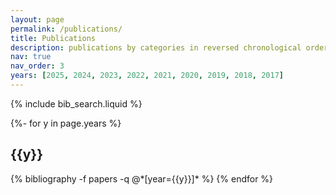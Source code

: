 ```yaml
---
layout: page
permalink: /publications/
title: Publications
description: publications by categories in reversed chronological order. generated by jekyll-scholar.
nav: true
nav_order: 3
years: [2025, 2024, 2023, 2022, 2021, 2020, 2019, 2018, 2017]
---
```


<!-- _pages/publications.md -->

<!-- Bibsearch Feature -->

{% include bib_search.liquid %}

<div class="publications">

{%- for y in page.years %}
  <h2 class="year">{{y}}</h2>
  {% bibliography -f papers -q @*[year={{y}}]* %}
{% endfor %}

</div>
